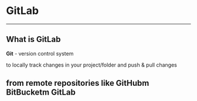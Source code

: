 # GitLab
---
## What is GitLab ##

**Git** - version control system

to locally track changes in your project/folder and push & pull changes

from remote repositories like GitHubm BitBucketm GitLab
---

